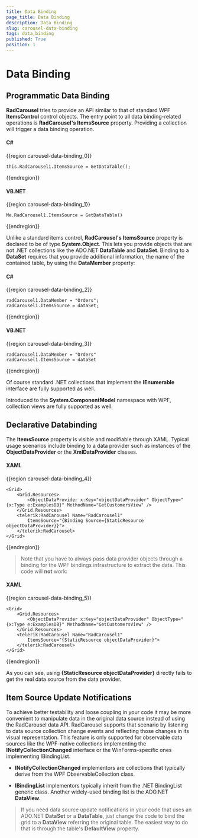 ```yaml
---
title: Data Binding
page_title: Data Binding
description: Data Binding
slug: carousel-data-binding
tags: data,binding
published: True
position: 1
---
```


# Data Binding


## Programmatic Data Binding

__RadCarousel__ tries to provide an API similar to that of standard WPF __ItemsControl__ control objects. The entry point to all data binding-related operations is __RadCarousel's ItemsSource__ property. Providing a collection will trigger a data binding operation.
        

#### __C#__

{{region carousel-data-binding_0}}

	this.RadCarousel1.ItemsSource = GetDataTable();
{{endregion}}


#### __VB.NET__

{{region carousel-data-binding_1}}

	Me.RadCarousel1.ItemsSource = GetDataTable()
{{endregion}}


Unlike a standard items control, __RadCarousel's ItemsSource__ property is declared to be of type __System.Object__. This lets you provide objects that are not .NET collections like the ADO.NET __DataTable__ and __DataSet__. Binding to a __DataSet__ requires that you provide additional information, the name of the contained table, by using the __DataMember__ property:

#### __C#__

{{region carousel-data-binding_2}}

	radCarousel1.DataMember = "Orders";
	radCarousel1.ItemsSource = dataSet;
{{endregion}}


#### __VB.NET__

{{region carousel-data-binding_3}}

	radCarousel1.DataMember = "Orders"
	radCarousel1.ItemsSource = dataSet
{{endregion}}


Of course standard .NET collections that implement the __IEnumerable__ interface are fully supported as well.

Introduced to the __System.ComponentModel__ namespace with WPF, collection views are fully supported as well.

## Declarative Databinding

The __ItemsSource__ property is visible and modifiable through XAML. Typical usage scenarios include binding to a data provider such as instances of the __ObjectDataProvider__ or the __XmlDataProvider__ classes.
                 
       
#### __XAML__

{{region carousel-data-binding_4}}

	<Grid>
	    <Grid.Resources>
	        <ObjectDataProvider x:Key="objectDataProvider" ObjectType="{x:Type e:ExamplesDB}" MethodName="GetCustomersView" />
	    </Grid.Resources>
	    <telerik:RadCarousel Name="RadCarousel1"
	        ItemsSource="{Binding Source={StaticResource objectDataProvider}}">
	    </telerik:RadCarousel>
	</Grid>
{{endregion}}

>Note that you have to always pass data provider objects through a binding for the WPF bindings infrastructure to extract the data. This code will __not__ work:

#### __XAML__

{{region carousel-data-binding_5}}

	<Grid>
	    <Grid.Resources>
	        <ObjectDataProvider x:Key="objectDataProvider" ObjectType="{x:Type e:ExamplesDB}" MethodName="GetCustomersView" />
	    </Grid.Resources>
	    <telerik:RadCarousel Name="RadCarousel1"
	        ItemsSource="{StaticResource objectDataProvider}">
	    </telerik:RadCarousel>
	</Grid>
{{endregion}}


As you can see, using __{StaticResource objectDataProvider}__ directly fails to get the real data source from the data provider.


## Item Source Update Notifications

To achieve better testability and loose coupling in your code it may be more convenient to manipulate data in the original data source instead of using the RadCarousel data API. RadCarousel supports that scenario by listening to data source collection change events and reflecting those changes in its visual representation. This feature is only supported for observable data sources like the WPF-native collections implementing the __INotifyCollectionChanged__ interface or the WinForms-specific ones implementing IBindingList.

* __INotifyCollectionChanged__ implementors are collections that typically derive from the WPF ObservableCollection class.

* __IBindingList__ implementors typically inherit from the .NET BindingList generic class. Another widely-used binding list is the ADO.NET __DataView__. 

>If you need data source update notifications in your code that uses an ADO.NET __DataSet__ or a __DataTable__, just change the code to bind the grid to a __DataView__ referring the original table. The easiest way to do that is through the table's __DefaultView__ property.


